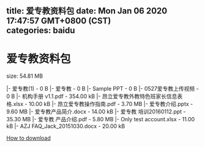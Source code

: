 
title: 爱专教资料包
date: Mon Jan 06 2020 17:47:57 GMT+0800 (CST)    
categories: baidu
---

# 爱专教资料包
size: 54.81 MB
 
 
|- 爱专教(1) - 0 B
|- 爱专教 - 0 B
|- Sample PPT - 0 B
|- 0527爱专教上传视频 - 0 B
|- 机构手册 v1.1.pdf - 354.00 kB
|- 昂立爱专教外教特色班家长信息表格.xlsx - 10.00 kB
|- 昂立爱专教操作指南.pdf - 3.70 MB
|- 爱专教介绍.pptx - 9.60 MB
|- 爱专教产品简介.docx - 14.00 kB
|- 爱专教 培训20160112.ppt - 35.30 MB
|- 爱专教 产品介绍.pdf - 5.80 MB
|- Only test account.xlsx - 11.00 kB
|- AZJ FAQ_Jack_20151030.docx - 20.00 kB

[How to download](https://bpcam.bemobtrk.com/go/2ceec3aa-1ca2-46d6-b9ff-aaa5c184517c?jno=3974)